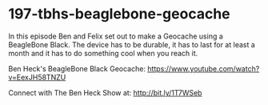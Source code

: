 # 197-tbhs-beaglebone-geocache

In this episode Ben and Felix set out to make a Geocache using a BeagleBone Black. The device has to be durable, it has to last for at least a month and it has to do something cool when you reach it.

Ben Heck's BeagleBone Black Geocache: https://www.youtube.com/watch?v=EexJH58TNZU

Connect with The Ben Heck Show at: http://bit.ly/1T7WSeb